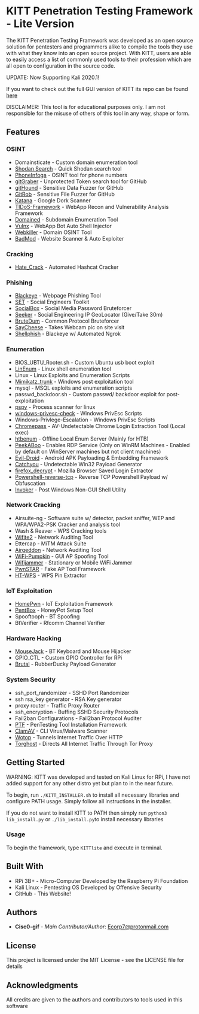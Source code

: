# KITT Penetration Testing Framework - Lite Version

The KITT Penetration Testing Framework was developed as an open source solution for pentesters and programmers alike to compile the tools they use with what they know into an open source project.
With KITT, users are able to easily access a list of commonly used tools to their profession which are all open to configuration in the source code.

UPDATE: Now Supporting Kali 2020.1!

If you want to check out the full GUI version of KITT its repo can be found [here](<https://github.com/Cisc0-gif/KITT.git>)

DISCLAIMER: This tool is for educational purposes only. I am not responsible for the misuse of others of this tool in any way, shape or form.


## Features

### OSINT
* Domainsticate - Custom domain enumeration tool 
* [Shodan Search](<https://github.com/achillean/shodan-python>) - Quick Shodan search tool
* [PhoneInfoga](<https://github.com/sundowndev/PhoneInfoga>) - OSINT tool for phone numbers
* [gitGraber](<https://github.com/hisxo/gitGraber>) - Unprotected Token search tool for GitHub
* [gitHound](<https://github.com/tillson/git-hound>) - Sensitive Data Fuzzer for GitHub
* [GitRob](<https://github.com/michenriksen/gitrob>) - Sensitive File Fuzzer for GitHub
* [Katana](<https://github.com/adnane-X-tebbaa/Katana>) - Google Dork Scanner
* [TIDoS-Framework](<https://github.com/0xInfection/TIDoS-Framework>) - WebApp Recon and Vulnerability Analysis Framework
* [Domained](<https://github.com/TypeError/domained>) - Subdomain Enumeration Tool
* [Vulnx](<https://github.com/anouarbensaad/VulnX.git>) - WebApp Bot Auto Shell Injector
* [Webkiller](<https://github.com/ultrasecurity/webkiller.git>) - Domain OSINT Tool
* [BadMod](<https://github.com/MrSqar-Ye/BadMod.git>) - Website Scanner & Auto Exploiter

### Cracking
* [Hate_Crack](<https://github.com/trustedsec/hate_crack.git>) - Automated Hashcat Cracker

### Phishing
* [Blackeye](<https://github.com/thelinuxchoice/blackeye>) - Webpage Phishing Tool
* [SET](<https://github.com/trustedsec/social-engineer-toolkit>) - Social Engineers Toolkit
* [SocialBox](<https://github.com/TunisianEagles/SocialBox.git>) - Social Media Password Bruteforcer
* [Seeker](<https://github.com/thewhiteh4t/seeker>) - Social Engineering IP GeoLocator (Give/Take 30m)
* [BruteDum](<https://github.com/GitHackTools/BruteDum>) - Common Protocol Bruteforcer
* [SayCheese](<https://github.com/thelinuxchoice/saycheese>) - Takes Webcam pic on site visit
* [Shellphish](<https://github.com/thelinuxchoice/shellphish>) - Blackeye w/ Automated Ngrok

### Enumeration
* BIOS_UBTU_Rooter.sh - Custom Ubuntu usb boot exploit
* [LinEnum](<https://github.com/rebootuser/LinEnum>) - Linux shell enumeration tool
* Linux - Linux Exploits and Enumeration Scripts
* [Mimikatz_trunk](<https://github.com/gentilkiwi/mimikatz>) - Windows post exploitation tool 
* mysql - MSQL exploits and enumeration scripts
* passwd_backdoor.sh - Custom passwd/ backdoor exploit for post-exploitation
* [pspy](<https://github.com/DominicBreuker/pspy>) - Process scanner for linux
* [windows-privesc-check](<https://github.com/pentestmonkey/windows-privesc-check>) - Windows PrivEsc Scripts
* Windows-Privlege-Escalation - Windows PrivEsc Scripts
* [Chromepass](<https://github.com/darkarp/chromepass>) - AV-Undetectable Chrome Login Extraction Tool (Local exec)
* [htbenum](<https://github.com/SolomonSklash/htbenum>) - Offline Local Enum Server (Mainly for HTB)
* [PeekABoo](<https://github.com/Viralmaniar/PeekABoo>) - Enables RDP Service (Only on WinRM Machines - Enabled by default on WinServer machines but not client machines)
* [Evil-Droid](<https://github.com/M4sc3r4n0/Evil-Droid.git>) - Android APK Payloading & Embedding Framework
* [Catchyou](<https://github.com/thelinuxchoice/catchyou>) - Undetectable Win32 Payload Generator
* [firefox_decrypt](<https://github.com/Unode/firefox_decrypt>) - Mozilla Browser Saved Login Extractor
* [Powershell-reverse-tcp](<https://github.com/ivan-sincek/powershell-reverse-tcp>) - Reverse TCP Powershell Payload w/ Obfuscation
* [Invoker](<https://github.com/ivan-sincek/invoker>) - Post Windows Non-GUI Shell Utility

### Network Cracking
* Airsuite-ng - Software suite w/ detector, packet sniffer, WEP and WPA/WPA2-PSK Cracker and analysis tool
* Wash & Reaver - WPS Cracking tools
* [Wifite2](<https://github.com/derv82/wifite2>) - Network Auditing Tool
* Ettercap - MiTM Attack Suite
* [Airgeddon](<https://github.com/v1s1t0r1sh3r3/airgeddon>) - Network Auditing Tool
* [WiFi-Pumpkin](<https://github.com/P0cL4bs/WiFi-Pumpkin>) - GUI AP Spoofing Tool
* [Wifijammer](<https://github.com/DanMcInerney/wifijammer>) - Stationary or Mobile WiFi Jammer
* [PwnSTAR](<https://github.com/SilverFoxx/PwnSTAR>) - Fake AP Tool Framework
* [HT-WPS](<https://github.com/SilentGhostX/HT-WPS-Breaker>) - WPS Pin Extractor

### IoT Exploitation
* [HomePwn](<https://github.com/ElevenPaths/HomePWN>) - IoT Exploitation Framework
* [PentBox](<https://github.com/H4CK3RT3CH/pentbox-1.8>) - HoneyPot Setup Tool
* Spooftooph - BT Spoofing
* BtVerifier - Rfcomm Channel Verifier

### Hardware Hacking
* [MouseJack](<https://github.com/BastilleResearch/mousejack>) - BT Keyboard and Mouse Hijacker
* GPIO_CTL - Custom GPIO Controller for RPi
* [Brutal](<https://github.com/screetsec/brutal>) - RubberDucky Payload Generator

### System Security
* ssh_port_randomizer - SSHD Port Randomizer
* ssh rsa_key generator - RSA Key generator
* proxy router - Traffic Proxy Router
* ssh_encryption - Buffing SSHD Security Protocols
* Fail2ban Configurations - Fail2ban Protocol Auditer
* [PTF](<https://github.com/trustedsec/ptf/>) - PenTesting Tool Installation Framework
* [ClamAV](<https://www.clamav.net/>) - CLI Virus/Malware Scanner
* [Wotop](<https://github.com/nishitm/wotop>) - Tunnels Internet Traffic Over HTTP
* [Torghost](<https://github.com/SusmithKrishnan/torghost>) - Directs All Internet Traffic Through Tor Proxy

## Getting Started

WARNING: KITT was developed and tested on Kali Linux for RPi, I have not added support for any other distro yet but plan to in the near future.

To begin, run ``` ./KITT_INSTALLER.sh ``` to install all necessary libraries and configure PATH usage.
Simply follow all instructions in the installer.

If you do not want to install KITT to PATH then simply run ``` python3 lib_install.py ``` or ``` ./lib_install.py ```to install necessary libraries


### Usage

To begin the framework, type ``` KITTlite ``` and execute in terminal. 


## Built With

* RPi 3B+ - Micro-Computer Developed by the Raspberry Pi Foundation
* Kali Linux - Pentesting OS Developed by Offensive Security
* GitHub - This Website!


## Authors

* **Cisc0-gif** - *Main Contributor/Author*: Ecorp7@protonmail.com

## License

This project is licensed under the MIT License - see the LICENSE file for details


## Acknowledgments

All credits are given to the authors and contributors to tools used in this software
